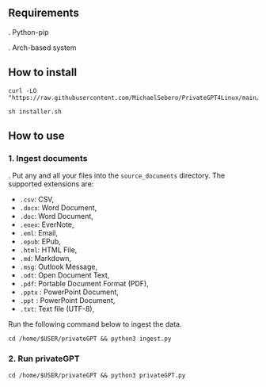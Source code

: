 ## Requirements
. Python-pip

. Arch-based system 

## How to install

```
curl -LO "https://raw.githubusercontent.com/MichaelSebero/PrivateGPT4Linux/main/installer.sh"

sh installer.sh
```

## How to use

### 1. Ingest documents
. Put any and all your files into the `source_documents` directory.
The supported extensions are:

   - `.csv`: CSV,
   - `.docx`: Word Document,
   - `.doc`: Word Document,
   - `.enex`: EverNote,
   - `.eml`: Email,
   - `.epub`: EPub,
   - `.html`: HTML File,
   - `.md`: Markdown,
   - `.msg`: Outlook Message,
   - `.odt`: Open Document Text,
   - `.pdf`: Portable Document Format (PDF),
   - `.pptx` : PowerPoint Document,
   - `.ppt` : PowerPoint Document,
   - `.txt`: Text file (UTF-8),

Run the following command below to ingest the data.
```
cd /home/$USER/privateGPT && python3 ingest.py
```
### 2. Run privateGPT
```
cd /home/$USER/privateGPT && python3 privateGPT.py
```
